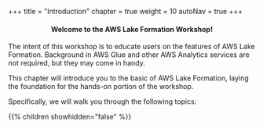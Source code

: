 +++
title = "Introduction"
chapter = true
weight = 10
autoNav = true
+++

<center><h4>Welcome to the AWS Lake Formation Workshop!</h4></center>

<div style="text-align: left">
The intent of this workshop is to educate users on the features of AWS Lake Formation. Background in AWS Glue and other AWS Analytics services are not required, but they may come in handy.

This chapter will introduce you to the basic of AWS Lake Formation, laying the foundation for the hands-on portion of the workshop.

Specifically, we will walk you through the following topics:
        
</div>
{{% children showhidden="false" %}}
